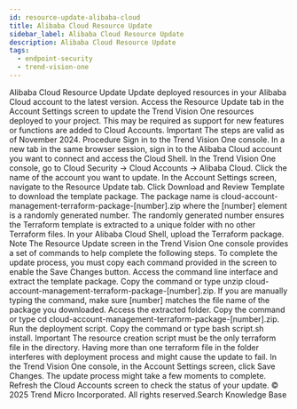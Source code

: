 ```yaml
---
id: resource-update-alibaba-cloud
title: Alibaba Cloud Resource Update
sidebar_label: Alibaba Cloud Resource Update
description: Alibaba Cloud Resource Update
tags:
  - endpoint-security
  - trend-vision-one
---
```


 Alibaba Cloud Resource Update Update deployed resources in your Alibaba Cloud account to the latest version. Access the Resource Update tab in the Account Settings screen to update the Trend Vision One resources deployed to your project. This may be required as support for new features or functions are added to Cloud Accounts. Important The steps are valid as of November 2024. Procedure Sign in to the Trend Vision One console. In a new tab in the same browser session, sign in to the Alibaba Cloud account you want to connect and access the Cloud Shell. In the Trend Vision One console, go to Cloud Security → Cloud Accounts → Alibaba Cloud. Click the name of the account you want to update. In the Account Settings screen, navigate to the Resource Update tab. Click Download and Review Template to download the template package. The package name is cloud-account-management-terraform-package-[number].zip where the [number] element is a randomly generated number. The randomly generated number ensures the Terraform template is extracted to a unique folder with no other Terraform files. In your Alibaba Cloud Shell, upload the Terraform package. Note The Resource Update screen in the Trend Vision One console provides a set of commands to help complete the following steps. To complete the update process, you must copy each command provided in the screen to enable the Save Changes button. Access the command line interface and extract the template package. Copy the command or type unzip cloud-account-management-terraform-package-[number].zip. If you are manually typing the command, make sure [number] matches the file name of the package you downloaded. Access the extracted folder. Copy the command or type cd cloud-account-management-terraform-package-[number].zip. Run the deployment script. Copy the command or type bash script.sh install. Important The resource creation script must be the only terraform file in the directory. Having more than one terraform file in the folder interferes with deployment process and might cause the update to fail. In the Trend Vision One console, in the Account Settings screen, click Save Changes. The update process might take a few moments to complete. Refresh the Cloud Accounts screen to check the status of your update. © 2025 Trend Micro Incorporated. All rights reserved.Search Knowledge Base